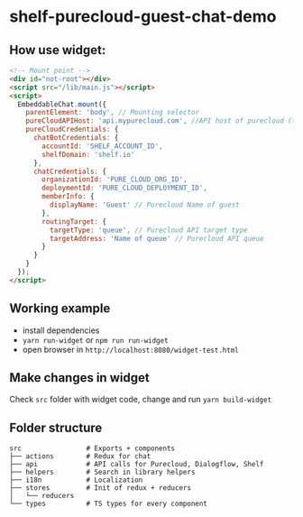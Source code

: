 # shelf-purecloud-guest-chat-demo

## How use widget:

```html
<!-- Mount point -->
<div id="not-root"></div>
<script src="/lib/main.js"></script>
<script>
  EmbeddableChat.mount({
    parentElement: 'body', // Mounting selector
    pureCloudAPIHost: 'api.mypurecloud.com', //API host of purecloud (to connect with an agent)
    pureCloudCredentials: {
      chatBotCredentials: {
        accountId: 'SHELF_ACCOUNT_ID',
        shelfDomain: 'shelf.io'
      },
      chatCredentials: {
        organizationId: 'PURE_CLOUD_ORG_ID',
        deploymentId: 'PURE_CLOUD_DEPLOYMENT_ID',
        memberInfo: {
          displayName: 'Guest' // Purecloud Name of guest
        },
        routingTarget: {
          targetType: 'queue', // Purecloud API target type
          targetAddress: 'Name of queue' // Purecloud API queue
        }
      }
    }
  });
</script>
```

## Working example

- install dependencies
- `yarn run-widget` or `npm run run-widget`
- open browser in `http://localhost:8080/widget-test.html`

## Make changes in widget
Check `src` folder with widget code, change and run `yarn build-widget`

## Folder structure 

```
src                # Exports + components 
├── actions        # Redux for chat 
├── api            # API calls for Purecloud, Dialogflow, Shelf
├── helpers        # Search in library helpers
├── i18n           # Localization
├── stores         # Init of redux + reducers
│   └── reducers
└── types          # TS types for every component
```
